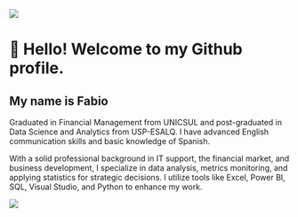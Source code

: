 <img src="https://github.com/pr2tik1/pr2tik1/blob/master/IMAGE-NAME">

# 👋 Hello! Welcome to my Github profile.
## My name is Fabio 
Graduated in Financial Management from UNICSUL and post-graduated in Data Science and Analytics from USP-ESALQ. I have advanced English communication skills and basic knowledge of Spanish.

With a solid professional background in IT support, the financial market, and business development, I specialize in data analysis, metrics monitoring, and applying statistics for strategic decisions. I utilize tools like Excel, Power BI, SQL, Visual Studio, and Python to enhance my work. 

[<img src="https://img.shields.io/badge/linkedin-%230077B5.svg?&style=for-the-badge&logo=linkedin&logoColor=white" />](https://www.linkedin.com/in/fabio-l-feitosa/) 
